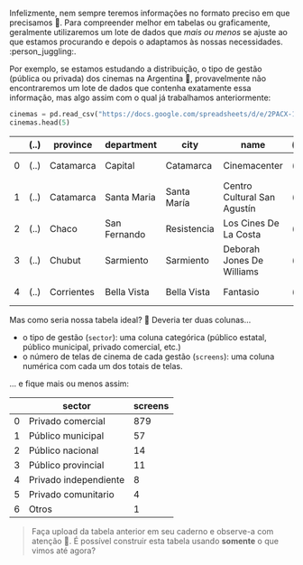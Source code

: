 Infelizmente, nem sempre teremos informações no formato preciso em que precisamos 🤷. Para compreender melhor em tabelas ou graficamente, geralmente utilizaremos um lote de dados que _mais ou menos_ se ajuste ao que estamos procurando e depois o adaptamos às nossas necessidades. :person_juggling:.
 
Por exemplo, se estamos estudando a distribuição, o tipo de gestão (pública ou privada) dos cinemas na Argentina  :movie_camera:, provavelmente não encontraremos um lote de dados que contenha exatamente essa informação, mas algo assim com o qual já trabalhamos anteriormente:
 
```python
cinemas = pd.read_csv("https://docs.google.com/spreadsheets/d/e/2PACX-1vRSa9oM9fC-QlT7VOeGhZQtrWnlNSTsk3U8DWGTOXUWtPH6u9o5O5eZ0kTg8mFTwAn9vMdGRK7o2SPB/pub?gid=969960562&single=true&output=csv")
cinemas.head(5)
```
 
||(..)|province|department|city|name|(..)|sector|screens|seats|update_year|
|---|---|---|---|---|---|---|---|---|---|---|
|0|(..)|Catamarca|Capital|Catamarca|Cinemacenter|(..)|Privado comercial|5|743|2018|
|1|(..)|Catamarca|Santa Maria|Santa María|Centro Cultural San Agustín|(..)|Privado comercial|1|440|2018|
|2|(..)|Chaco|San Fernando|Resistencia|Los Cines De La Costa|(..)|Privado comercial|5|820|2018|
|3|(..)|Chubut|Sarmiento|Sarmiento|Deborah Jones De Williams|(..)|Público municipal|1|80|2018|
|4|(..)|Corrientes|Bella Vista|Bella Vista|Fantasio|(..)|Privado comercial|1|240|2018|

Mas como seria nossa tabela ideal? 🤔 Deveria ter duas colunas...
 
 * o tipo de gestão (`sector`): uma coluna categórica (público estatal, público municipal, privado comercial, etc.)
 * o número de telas de cinema de cada gestão (`screens`): uma coluna numérica com cada um dos totais de telas.

... e fique mais ou menos assim:
 
||sector|screens|
|---|---|---|
|0|Privado comercial|879|
|1|Público municipal|57|
|2|Público nacional|14|
|3|Público provincial|11|
|4|Privado independiente|8|
|5|Privado comunitario|4|
|6|Otros|1|
 
 
> Faça upload da tabela anterior em seu caderno e observe-a com atenção 🔎. É possível construir esta tabela usando **somente** o que vimos até agora?

